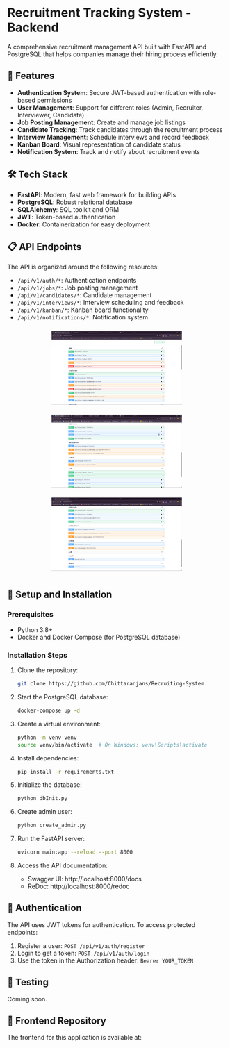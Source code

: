 # Recruitment Tracking System - Backend

A comprehensive recruitment management API built with FastAPI and PostgreSQL that helps companies manage their hiring process efficiently.

## 🚀 Features

- **Authentication System**: Secure JWT-based authentication with role-based permissions
- **User Management**: Support for different roles (Admin, Recruiter, Interviewer, Candidate)
- **Job Posting Management**: Create and manage job listings
- **Candidate Tracking**: Track candidates through the recruitment process
- **Interview Management**: Schedule interviews and record feedback
- **Kanban Board**: Visual representation of candidate status
- **Notification System**: Track and notify about recruitment events

## 🛠️ Tech Stack

- **FastAPI**: Modern, fast web framework for building APIs
- **PostgreSQL**: Robust relational database
- **SQLAlchemy**: SQL toolkit and ORM
- **JWT**: Token-based authentication
- **Docker**: Containerization for easy deployment

## 📋 API Endpoints

The API is organized around the following resources:

- `/api/v1/auth/*`: Authentication endpoints
- `/api/v1/jobs/*`: Job posting management
- `/api/v1/candidates/*`: Candidate management
- `/api/v1/interviews/*`: Interview scheduling and feedback
- `/api/v1/kanban/*`: Kanban board functionality
- `/api/v1/notifications/*`: Notification system

<div align="center">
  <img src="Screenshot 2025-03-27 171353.png" alt="API Documentation" width="300px" style="margin: 10px" />
  <img src="Screenshot 2025-03-27 171416.png" alt="Endpoints" width="300px" style="margin: 10px" />
  <img src="Screenshot 2025-03-27 171436.png" alt="API Schema" width="300px" style="margin: 10px" />
</div>

## 🔧 Setup and Installation

### Prerequisites

- Python 3.8+
- Docker and Docker Compose (for PostgreSQL database)

### Installation Steps

1. Clone the repository:
   ```bash
   git clone https://github.com/Chittaranjans/Recruiting-System

   ```

2. Start the PostgreSQL database:
   ```bash
   docker-compose up -d
   ```

3. Create a virtual environment:
   ```bash
   python -m venv venv
   source venv/bin/activate  # On Windows: venv\Scripts\activate
   ```

4. Install dependencies:
   ```bash
   pip install -r requirements.txt
   ```

5. Initialize the database:
   ```bash
   python dbInit.py
   ```

6. Create admin user:
   ```bash
   python create_admin.py
   ```

7. Run the FastAPI server:
   ```bash
   uvicorn main:app --reload --port 8000
   ```

8. Access the API documentation:
   - Swagger UI: http://localhost:8000/docs
   - ReDoc: http://localhost:8000/redoc

## 🔐 Authentication

The API uses JWT tokens for authentication. To access protected endpoints:

1. Register a user: `POST /api/v1/auth/register`
2. Login to get a token: `POST /api/v1/auth/login`
3. Use the token in the Authorization header: `Bearer YOUR_TOKEN`

## 🧪 Testing

Coming soon.

## 📱 Frontend Repository

The frontend for this application is available at: 
